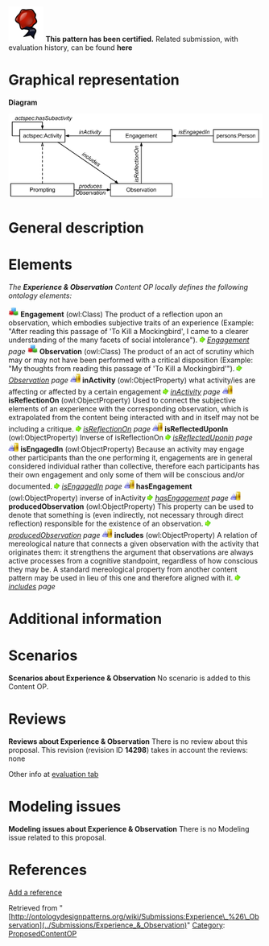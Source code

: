 [![](../images/thumb/b/b5/Certified.png/70px-Certified.png)](../Image/Certified.png "Certified.png") __This pattern has been certified.__
Related submission, with evaluation history, can be found __here__





#  Graphical representation


__Diagram__




[![Image:Experience and observation.png](../images/a/a0/Experience_and_observation.png)](../Image/Experience_and_observation.png "Image:Experience and observation.png")




#  General description


  




#  Elements


_The __Experience & Observation__ Content OP locally defines the following ontology elements:_



[![Class](../images/thumb/2/27/Class.gif/20px-Class.gif)](../Image/Class.gif "Class") __Engagement__ (owl:Class) The product of a reflection upon an observation, which embodies subjective traits of an experience (Example: "After reading this passage of 'To Kill a Mockingbird', I came to a clearer understanding of the many facets of social intolerance"). 
 [![](../images/thumb/8/87/ArrowRight.gif/11px-ArrowRight.gif)](../Image/ArrowRight.gif "ArrowRight.gif") _[Engagement](../Submissions/Experience_&_Observation/Engagement "Submissions:Experience & Observation/Engagement") page_
[![Class](../images/thumb/2/27/Class.gif/20px-Class.gif)](../Image/Class.gif "Class") __Observation__ (owl:Class) The product of an act of scrutiny which may or may not have been performed with a critical disposition (Example: "My thoughts from reading this passage of 'To Kill a Mockingbird'"). 
 [![](../images/thumb/8/87/ArrowRight.gif/11px-ArrowRight.gif)](../Image/ArrowRight.gif "ArrowRight.gif") _[Observation](../Submissions/Experience_&_Observation/Observation "Submissions:Experience & Observation/Observation") page_
[![ObjectProperty](../images/thumb/c/c3/ObjectProperty.gif/20px-ObjectProperty.gif)](../Image/ObjectProperty.gif "ObjectProperty") __inActivity__ (owl:ObjectProperty) what activity/ies are affecting or affected by a certain engagement 
 [![](../images/thumb/8/87/ArrowRight.gif/11px-ArrowRight.gif)](../Image/ArrowRight.gif "ArrowRight.gif") _[inActivity](../Submissions/Experience_&_Observation/inActivity "Submissions:Experience & Observation/inActivity") page_
[![ObjectProperty](../images/thumb/c/c3/ObjectProperty.gif/20px-ObjectProperty.gif)](../Image/ObjectProperty.gif "ObjectProperty") __isReflectionOn__ (owl:ObjectProperty) Used to connect the subjective elements of an experience with the corresponding observation, which is extrapolated from the content being interacted with and in itself may not be including a critique. 
 [![](../images/thumb/8/87/ArrowRight.gif/11px-ArrowRight.gif)](../Image/ArrowRight.gif "ArrowRight.gif") _[isReflectionOn](../Submissions/Experience_&_Observation/isReflectionOn "Submissions:Experience & Observation/isReflectionOn") page_
[![ObjectProperty](../images/thumb/c/c3/ObjectProperty.gif/20px-ObjectProperty.gif)](../Image/ObjectProperty.gif "ObjectProperty") __isReflectedUponIn__ (owl:ObjectProperty) Inverse of isReflectionOn 
 [![](../images/thumb/8/87/ArrowRight.gif/11px-ArrowRight.gif)](../Image/ArrowRight.gif "ArrowRight.gif") _[isReflectedUponin](../Submissions/Experience_&_Observation/isReflectedUponin "Submissions:Experience & Observation/isReflectedUponin") page_
[![ObjectProperty](../images/thumb/c/c3/ObjectProperty.gif/20px-ObjectProperty.gif)](../Image/ObjectProperty.gif "ObjectProperty") __isEngagedIn__ (owl:ObjectProperty) Because an activity may engage other participants than the one performing it, engagements are in general considered individual rather than collective, therefore each participants has their own engagement and only some of them will be conscious and/or documented. 
 [![](../images/thumb/8/87/ArrowRight.gif/11px-ArrowRight.gif)](../Image/ArrowRight.gif "ArrowRight.gif") _[isEngagedIn](../Submissions/Experience_&_Observation/isEngagedIn "Submissions:Experience & Observation/isEngagedIn") page_
[![ObjectProperty](../images/thumb/c/c3/ObjectProperty.gif/20px-ObjectProperty.gif)](../Image/ObjectProperty.gif "ObjectProperty") __hasEngagement__ (owl:ObjectProperty) inverse of inActivity 
 [![](../images/thumb/8/87/ArrowRight.gif/11px-ArrowRight.gif)](../Image/ArrowRight.gif "ArrowRight.gif") _[hasEngagement](../Submissions/Experience_&_Observation/hasEngagement "Submissions:Experience & Observation/hasEngagement") page_
[![ObjectProperty](../images/thumb/c/c3/ObjectProperty.gif/20px-ObjectProperty.gif)](../Image/ObjectProperty.gif "ObjectProperty") __producedObservation__ (owl:ObjectProperty) This property can be used to denote that something is (even indirectly, not necessary through direct reflection) responsible for the existence of an observation. 
 [![](../images/thumb/8/87/ArrowRight.gif/11px-ArrowRight.gif)](../Image/ArrowRight.gif "ArrowRight.gif") _[producedObservation](../Submissions/Experience_&_Observation/producedObservation "Submissions:Experience & Observation/producedObservation") page_
[![ObjectProperty](../images/thumb/c/c3/ObjectProperty.gif/20px-ObjectProperty.gif)](../Image/ObjectProperty.gif "ObjectProperty") __includes__ (owl:ObjectProperty) A relation of mereological nature that connects a given observation with the activity that originates them: it strengthens the argument that observations are always active processes from a cognitive standpoint, regardless of how conscious they may be. 
A standard mereological property from another content pattern may be used in lieu of this one and therefore aligned with it. [![](../images/thumb/8/87/ArrowRight.gif/11px-ArrowRight.gif)](../Image/ArrowRight.gif "ArrowRight.gif") _[includes](../Submissions/Experience_&_Observation/includes "Submissions:Experience & Observation/includes") page_
#  Additional information


#  Scenarios



__Scenarios about Experience & Observation__
No scenario is added to this Content OP.




#  Reviews



__Reviews about Experience & Observation__
There is no review about this proposal.
This revision (revision ID __14298__) takes in account the reviews: none


Other info at [evaluation tab](http://ontologydesignpatterns.org/wiki/index.php?title=Submissions:Experience_%26_Observation&action=evaluation "http://ontologydesignpatterns.org/wiki/index.php?title=Submissions:Experience_%26_Observation&action=evaluation")




  




#  Modeling issues



__Modeling issues about Experience & Observation__
There is no Modeling issue related to this proposal.




  




#  References


[Add a reference](index.php@title=Odp%253AAdd_reference&subject=Submissions%253AExperience+&amp%3B+Observation.html "http://ontologydesignpatterns.org/wiki/index.php?title=Odp:Add_reference&subject=Submissions%3AExperience+%26amp%3B+Observation")


  






Retrieved from "[http://ontologydesignpatterns.org/wiki/Submissions:Experience\_%26\_Observation](../Submissions/Experience_&_Observation)"
 [Category](http://ontologydesignpatterns.org/wiki/Special:Categories "Special:Categories"): [ProposedContentOP](../Category/ProposedContentOP "Category:ProposedContentOP")